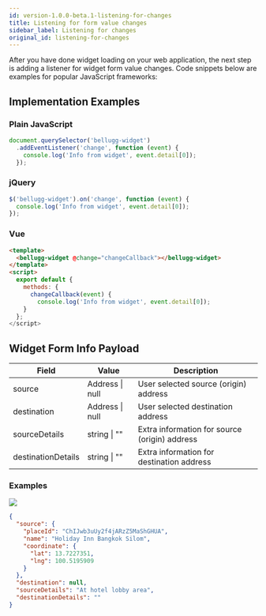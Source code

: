 ```yaml
---
id: version-1.0.0-beta.1-listening-for-changes
title: Listening for form value changes
sidebar_label: Listening for changes
original_id: listening-for-changes
---
```


After you have done widget loading on your web application, the next step is adding a listener for widget form value changes. Code snippets below are examples for popular JavaScript frameworks:

## Implementation Examples

### Plain JavaScript

```js
document.querySelector('bellugg-widget')
  .addEventListener('change', function (event) {
    console.log('Info from widget', event.detail[0]);
  });
```


### jQuery

```js
$('bellugg-widget').on('change', function (event) {
  console.log('Info from widget', event.detail[0]);
});
```

### Vue

```html
<template>
  <bellugg-widget @change="changeCallback"></bellugg-widget>
</template>
<script>
  export default {
    methods: {
      changeCallback(event) {
        console.log('Info from widget', event.detail[0]);
    }
  };
</script>
```

## Widget Form Info Payload
| Field              | Value               | Description                                   |
| ------------------ | ------------------- | --------------------------------------------- |
| source             | Address &#124; null | User selected source (origin) address         |
| destination        | Address &#124; null | User selected destination address             |
| sourceDetails      | string &#124; ""    | Extra information for source (origin) address |
| destinationDetails | string &#124; ""    | Extra information for destination address     |

### Examples

![](assets/listening-for-changes/widget-form-payload-examples-01.png)

```json
{
  "source": {
    "placeId": "ChIJwb3uUy2f4jARzZ5MaShGHUA",
    "name": "Holiday Inn Bangkok Silom",
    "coordinate": {
      "lat": 13.7227351,
      "lng": 100.5195909
    }
  },
  "destination": null,
  "sourceDetails": "At hotel lobby area",
  "destinationDetails": ""
}
```